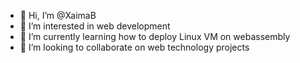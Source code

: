 - 👋 Hi, I’m @XaimaB
- 👀 I’m interested in web development
- 🌱 I’m currently learning how to deploy Linux VM on webassembly
- 💞️ I’m looking to collaborate on web technology projects

<!---
XaimaB/XaimaB is a ✨ special ✨ repository because its `README.md` (this file) appears on your GitHub profile.
You can click the Preview link to take a look at your changes.
--->

